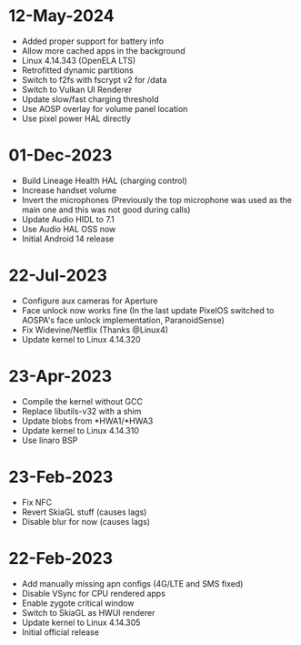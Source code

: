# 12-May-2024
- Added proper support for battery info
- Allow more cached apps in the background
- Linux 4.14.343 (OpenELA LTS)
- Retrofitted dynamic partitions
- Switch to f2fs with fscrypt v2 for /data
- Switch to Vulkan UI Renderer
- Update slow/fast charging threshold
- Use AOSP overlay for volume panel location
- Use pixel power HAL directly

# 01-Dec-2023
- Build Lineage Health HAL (charging control)
- Increase handset volume
- Invert the microphones (Previously the top microphone was used as the main one and this was not good during calls)
- Update Audio HIDL to 7.1
- Use Audio HAL OSS now
- Initial Android 14 release

# 22-Jul-2023
- Configure aux cameras for Aperture
- Face unlock now works fine (In the last update PixelOS switched to AOSPA's face unlock implementation, ParanoidSense)
- Fix Widevine/Netflix (Thanks @Linux4)
- Update kernel to Linux 4.14.320

# 23-Apr-2023
- Compile the kernel without GCC
- Replace libutils-v32 with a shim
- Update blobs from *HWA1/*HWA3
- Update kernel to Linux 4.14.310
- Use linaro BSP

# 23-Feb-2023
- Fix NFC
- Revert SkiaGL stuff (causes lags)
- Disable blur for now (causes lags)

# 22-Feb-2023
- Add manually missing apn configs (4G/LTE and SMS fixed)
- Disable VSync for CPU rendered apps
- Enable zygote critical window 
- Switch to SkiaGL as HWUI renderer
- Update kernel to Linux 4.14.305
- Initial official release

